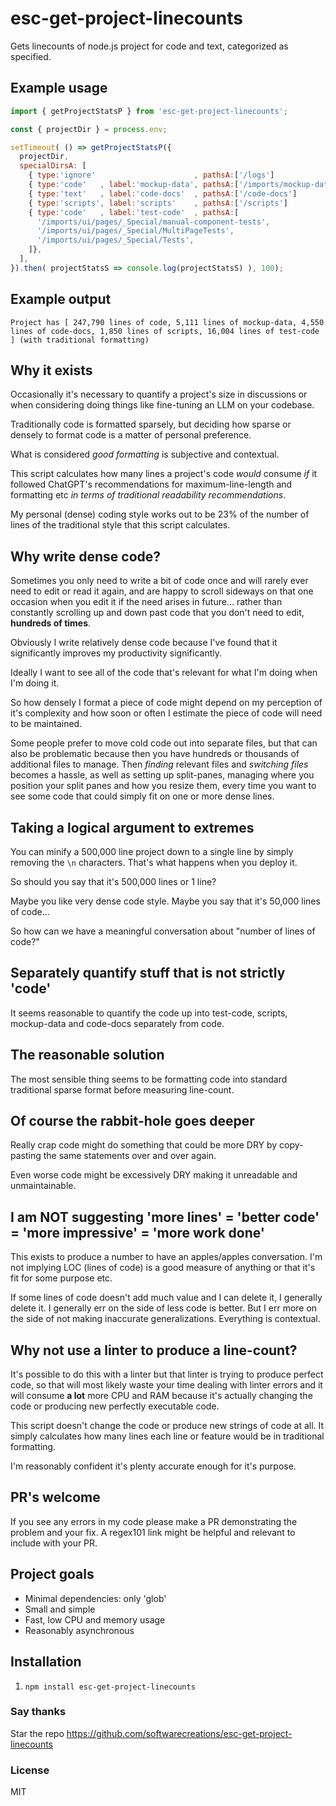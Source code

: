 # esc-get-project-linecounts
Gets linecounts of node.js project for code and text, categorized as specified.

## Example usage
```JavaScript
import { getProjectStatsP } from 'esc-get-project-linecounts';

const { projectDir } = process.env;

setTimeout( () => getProjectStatsP({
  projectDir,
  specialDirsA: [
    { type:'ignore'                      , pathsA:['/logs']                },
    { type:'code'   , label:'mockup-data', pathsA:['/imports/mockup-data'] },
    { type:'text'   , label:'code-docs'  , pathsA:['/code-docs']           },
    { type:'scripts', label:'scripts'    , pathsA:['/scripts']             },
    { type:'code'   , label:'test-code'  , pathsA:[
      '/imports/ui/pages/_Special/manual-component-tests',
      '/imports/ui/pages/_Special/MultiPageTests',
      '/imports/ui/pages/_Special/Tests',
    ]},
  ],
}).then( projectStatsS => console.log(projectStatsS) ), 100);
```

## Example output
`Project has [ 247,790 lines of code, 5,111 lines of mockup-data, 4,550 lines of code-docs, 1,850 lines of scripts, 16,004 lines of test-code ] (with traditional formatting)`

## Why it exists
Occasionally it's necessary to quantify a project's size in discussions or when considering doing things like fine-tuning an LLM on your codebase.

Traditionally code is formatted sparsely, but deciding how sparse or densely to format code is a matter of personal preference.

What is considered _good formatting_ is subjective and contextual.

This script calculates how many lines a project's code _would_ consume _if_ it followed ChatGPT's recommendations for maximum-line-length and formatting etc _in terms of traditional readability recommendations_.

My personal (dense) coding style works out to be 23% of the number of lines of the traditional style that this script calculates.

## Why write dense code?
Sometimes you only need to write a bit of code once and will rarely ever need to edit or read it again, and are happy to scroll sideways on that one occasion when you edit it if the need arises in future... rather than constantly scrolling up and down past code that you don't need to edit, **hundreds of times**.

Obviously I write relatively dense code because I've found that it significantly improves my productivity significantly.

Ideally I want to see all of the code that's relevant for what I'm doing when I'm doing it.

So how densely I format a piece of code might depend on my perception of it's complexity and how soon or often I estimate the piece of code will need to be maintained.

Some people prefer to move cold code out into separate files, but that can also be problematic because then you have hundreds or thousands of additional files to manage. Then _finding_ relevant files and _switching files_ becomes a hassle, as well as setting up split-panes, managing where you position your split panes and how you resize them, every time you want to see some code that could simply fit on one or more dense lines.

## Taking a logical argument to extremes
You can minify a 500,000 line project down to a single line by simply removing the `\n` characters. That's what happens when you deploy it.

So should you say that it's 500,000 lines or 1 line?

Maybe you like very dense code style. Maybe you say that it's 50,000 lines of code...

So how can we have a meaningful conversation about "number of lines of code?"

## Separately quantify stuff that is not strictly 'code'
It seems reasonable to quantify the code up into test-code, scripts, mockup-data and code-docs separately from code.

## The reasonable solution
The most sensible thing seems to be formatting code into standard traditional sparse format before measuring line-count.

## Of course the rabbit-hole goes deeper
Really crap code might do something that could be more DRY by copy-pasting the same statements over and over again.

Even worse code might be excessively DRY making it unreadable and unmaintainable.

## I am NOT suggesting 'more lines' = 'better code' = 'more impressive' = 'more work done'
This exists to produce a number to have an apples/apples conversation. I'm not implying LOC (lines of code) is a good measure of anything or that it's fit for some purpose etc.

If some lines of code doesn't add much value and I can delete it, I generally delete it. I generally err on the side of less code is better. But I err more on the side of not making inaccurate generalizations. Everything is contextual.

## Why not use a linter to produce a line-count?
It's possible to do this with a linter but that linter is trying to produce perfect code, so that will most likely waste your time dealing with linter errors and it will consume **a lot** more CPU and RAM because it's actually changing the code or producing new perfectly executable code.

This script doesn't change the code or produce new strings of code at all. It simply calculates how many lines each line or feature would be in traditional formatting.

I'm reasonably confident it's plenty accurate enough for it's purpose.

## PR's welcome
If you see any errors in my code please make a PR demonstrating the problem and your fix. A regex101 link might be helpful and relevant to include with your PR.

## Project goals
* Minimal dependencies: only 'glob'
* Small and simple
* Fast, low CPU and memory usage
* Reasonably asynchronous

## Installation
1. `npm install esc-get-project-linecounts`

### Say thanks
Star the repo
https://github.com/softwarecreations/esc-get-project-linecounts

### License
MIT
